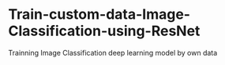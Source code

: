 # Train-custom-data-Image-Classification-using-ResNet
Trainning Image Classification deep learning model by own data
